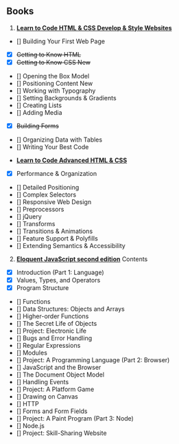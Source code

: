 ## Books
1. **[Learn to Code HTML & CSS Develop & Style Websites](http://learn.shayhowe.com/html-css/)**
- [] Building Your First Web Page
- [x] <del>Getting to Know HTML</del>
- [x] <del>Getting to Know CSS New</del>
- [] Opening the Box Model
- [] Positioning Content New
- [] Working with Typography
- [] Setting Backgrounds & Gradients
- [] Creating Lists
- [] Adding Media
- [x] <del>Building Forms</del>
- [] Organizing Data with Tables
- [] Writing Your Best Code

* **[Learn to Code Advanced HTML & CSS](http://learn.shayhowe.com/advanced-html-css/)**
- [x] Performance & Organization
- [] Detailed Positioning
- [] Complex Selectors
- [] Responsive Web Design
- [] Preprocessors
- [] jQuery
- [] Transforms
- [] Transitions & Animations
- [] Feature Support & Polyfills
- [] Extending Semantics & Accessibility

2. **[Eloquent JavaScript second edition](http://eloquentjavascript.net/)**
Contents

- [x] Introduction                                  (Part 1: Language)
- [x] Values, Types, and Operators
- [x] Program Structure
- [] Functions
- [] Data Structures: Objects and Arrays
- [] Higher-order Functions
- [] The Secret Life of Objects
- [] Project: Electronic Life
- [] Bugs and Error Handling
- [] Regular Expressions
- [] Modules
- [] Project: A Programming Language                (Part 2: Browser)
- [] JavaScript and the Browser
- [] The Document Object Model
- [] Handling Events
- [] Project: A Platform Game
- [] Drawing on Canvas
- [] HTTP
- [] Forms and Form Fields
- [] Project: A Paint Program                         (Part 3: Node)
- [] Node.js
- [] Project: Skill-Sharing Website
